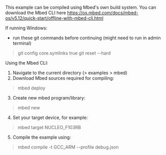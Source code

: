 This example can be compiled using Mbed's own build system.
You can download the Mbed CLI here
https://os.mbed.com/docs/mbed-os/v5.12/quick-start/offline-with-mbed-cli.html

If running Windows:
- run these git commands before continuing (might need to run
  in admin terminal)
> git config core.symlinks true
> git reset --hard


Using the Mbed CLI:
1. Navigate to the current directory (> examples > mbed)
2. Download Mbed sources required for compiling:
> mbed deploy
3. Create new mbed program/library: 
> mbed new
4. Set your target device, for example:
> mbed target NUCLEO_F103RB
5. Compile the example using:
> mbed compile -t GCC_ARM --profile debug.json


